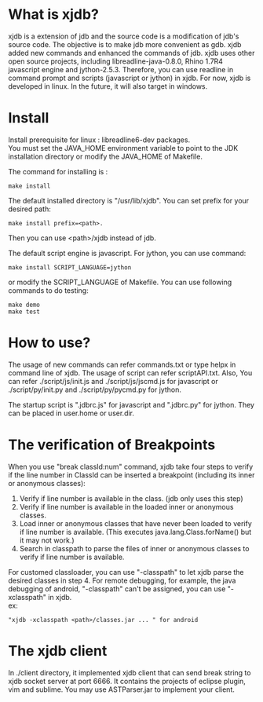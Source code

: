 What is xjdb?
=============
xjdb is a extension of jdb and the source code is a modification of jdb's source code. 
The objective is to make jdb more convenient as gdb. 
xjdb added new commands and enhanced the commands of jdb. 
xjdb uses other open source projects, 
including libreadline-java-0.8.0, Rhino 1.7R4 javascript engine and jython-2.5.3.
Therefore, you can use readline in command prompt and 
scripts (javascript or jython) in xjdb.
For now, xjdb is developed in linux. In the future, it will also target in windows.


Install
=============
Install prerequisite for linux : libreadline6-dev packages.  
You must set the JAVA_HOME environment variable 
to point to the JDK installation directory 
or modify the JAVA_HOME of Makefile.

The command for installing is :

    make install

The default installed directory is "/usr/lib/xjdb".
You can set prefix for your desired path: 

    make install prefix=<path>. 

Then you can use &lt;path&gt;/xjdb instead of jdb.

The default script engine is javascript.
For jython, you can use command: 

    make install SCRIPT_LANGUAGE=jython

or modify the SCRIPT_LANGUAGE of Makefile.
You can use following commands to do testing:

    make demo
    make test

How to use?
=============
The usage of new commands can refer commands.txt or type helpx in command line of xjdb.
The usage of script can refer scriptAPI.txt.
Also, You can refer ./script/js/init.js and ./script/js/jscmd.js for javascript 
or ./script/py/init.py and ./script/py/pycmd.py for jython.

The startup script is ".jdbrc.js" for javascript
and ".jdbrc.py" for jython. They can be placed in user.home or user.dir.


The verification of Breakpoints 
=============
When you use "break classId:num" command, xjdb take four steps 
to verify if the line number in ClassId can be inserted a breakpoint 
(including its inner or anonymous classes):

1. Verify if line number is available in the class. (jdb only uses this step)
2. Verify if line number is available 
   in the loaded inner or anonymous classes.
3. Load inner or anonymous classes that have never been loaded
   to verify if line number is available.
   (This executes java.lang.Class.forName() but it may not work.)
4. Search in classpath to parse the files of inner or anonymous classes 
   to verify if line number is available.

For customed classloader, you can use "-classpath" 
to let xjdb parse the desired classes in step 4.
For remote debugging, for example, the java debugging of android, 
"-classpath" can't be assigned, you can use "-xclasspath" in xjdb.  
ex:

    "xjdb -xclasspath <path>/classes.jar ... " for android


The xjdb client
=============
In ./client directory, it implemented xjdb client that can send break string to 
xjdb socket server at port 6666.
It contains the projects of eclipse plugin, vim and sublime. 
You may use ASTParser.jar to implement your client.

